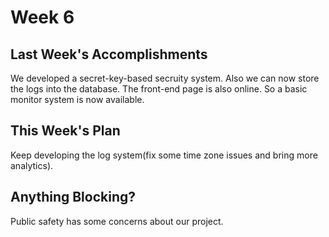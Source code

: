 # Week 6
## Last Week's Accomplishments
We developed a secret-key-based secruity system. Also we can now store the logs into the database.
The front-end page is also online. So a basic monitor system is now available.

## This Week's Plan
Keep developing the log system(fix some time zone issues and bring more analytics).

## Anything Blocking?
Public safety has some concerns about our project.
